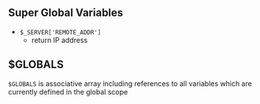 ## Super Global Variables

- `$_SERVER['REMOTE_ADDR']`
    - return IP address

## $GLOBALS

`$GLOBALS` is associative array including references to all variables which are currently defined in the global scope